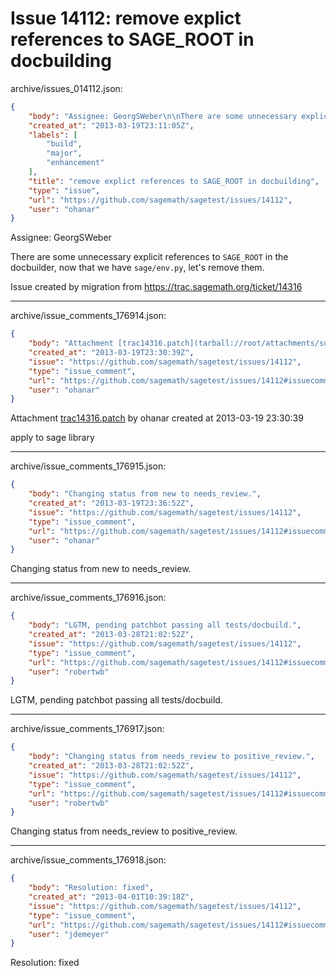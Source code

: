 # Issue 14112: remove explict references to SAGE_ROOT in docbuilding

archive/issues_014112.json:
```json
{
    "body": "Assignee: GeorgSWeber\n\nThere are some unnecessary explicit references to `SAGE_ROOT` in the docbuilder, now that we have `sage/env.py`, let's remove them.\n\nIssue created by migration from https://trac.sagemath.org/ticket/14316\n\n",
    "created_at": "2013-03-19T23:11:05Z",
    "labels": [
        "build",
        "major",
        "enhancement"
    ],
    "title": "remove explict references to SAGE_ROOT in docbuilding",
    "type": "issue",
    "url": "https://github.com/sagemath/sagetest/issues/14112",
    "user": "ohanar"
}
```
Assignee: GeorgSWeber

There are some unnecessary explicit references to `SAGE_ROOT` in the docbuilder, now that we have `sage/env.py`, let's remove them.

Issue created by migration from https://trac.sagemath.org/ticket/14316





---

archive/issue_comments_176914.json:
```json
{
    "body": "Attachment [trac14316.patch](tarball://root/attachments/some-uuid/ticket14316/trac14316.patch) by ohanar created at 2013-03-19 23:30:39\n\napply to sage library",
    "created_at": "2013-03-19T23:30:39Z",
    "issue": "https://github.com/sagemath/sagetest/issues/14112",
    "type": "issue_comment",
    "url": "https://github.com/sagemath/sagetest/issues/14112#issuecomment-176914",
    "user": "ohanar"
}
```

Attachment [trac14316.patch](tarball://root/attachments/some-uuid/ticket14316/trac14316.patch) by ohanar created at 2013-03-19 23:30:39

apply to sage library



---

archive/issue_comments_176915.json:
```json
{
    "body": "Changing status from new to needs_review.",
    "created_at": "2013-03-19T23:36:52Z",
    "issue": "https://github.com/sagemath/sagetest/issues/14112",
    "type": "issue_comment",
    "url": "https://github.com/sagemath/sagetest/issues/14112#issuecomment-176915",
    "user": "ohanar"
}
```

Changing status from new to needs_review.



---

archive/issue_comments_176916.json:
```json
{
    "body": "LGTM, pending patchbot passing all tests/docbuild.",
    "created_at": "2013-03-28T21:02:52Z",
    "issue": "https://github.com/sagemath/sagetest/issues/14112",
    "type": "issue_comment",
    "url": "https://github.com/sagemath/sagetest/issues/14112#issuecomment-176916",
    "user": "robertwb"
}
```

LGTM, pending patchbot passing all tests/docbuild.



---

archive/issue_comments_176917.json:
```json
{
    "body": "Changing status from needs_review to positive_review.",
    "created_at": "2013-03-28T21:02:52Z",
    "issue": "https://github.com/sagemath/sagetest/issues/14112",
    "type": "issue_comment",
    "url": "https://github.com/sagemath/sagetest/issues/14112#issuecomment-176917",
    "user": "robertwb"
}
```

Changing status from needs_review to positive_review.



---

archive/issue_comments_176918.json:
```json
{
    "body": "Resolution: fixed",
    "created_at": "2013-04-01T10:39:18Z",
    "issue": "https://github.com/sagemath/sagetest/issues/14112",
    "type": "issue_comment",
    "url": "https://github.com/sagemath/sagetest/issues/14112#issuecomment-176918",
    "user": "jdemeyer"
}
```

Resolution: fixed
